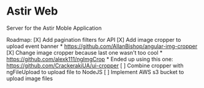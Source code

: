 # Astir Web

Server for the Astir Moble Application

Roadmap:
[X] Add pagination filters for API
[X] Add image cropper to upload event banner
    * https://github.com/AllanBishop/angular-img-cropper
[X] Change image cropper because last one wasn't too cool
    * https://github.com/alexk111/ngImgCrop
    * Ended up using this one: https://github.com/CrackerakiUA/ui-cropper
[ ] Combine cropper with ngFileUpload to upload file to NodeJS
[ ] Implement AWS s3 bucket to upload image files
